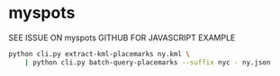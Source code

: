 # myspots


SEE ISSUE ON myspots GITHUB FOR JAVASCRIPT EXAMPLE


```bash
python cli.py extract-kml-placemarks ny.kml \
    | python cli.py batch-query-placemarks --suffix nyc - ny.json
```
